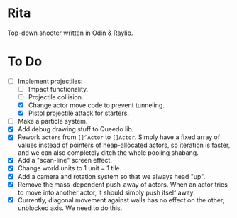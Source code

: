 # Rita

Top-down shooter written in Odin &amp; Raylib.

# To Do

- [ ] Implement projectiles:
    - [ ] Impact functionality.
    - [ ] Projectile collision.
    - [x] Change actor move code to prevent tunneling.
    - [x] Pistol projectile attack for starters.
- [ ] Make a particle system.
- [x] Add debug drawing stuff to Queedo lib.
- [x] Rework `actors` from `[]^Actor` to `[]Actor`. Simply have a fixed array of values instead of pointers of heap-allocated actors, so iteration is faster, and we can also completely ditch the whole pooling shabang.
- [x] Add a "scan-line" screen effect.
- [x] Change world units to 1 unit = 1 tile.
- [x] Add a camera and rotation system so that we always head "up".
- [x] Remove the mass-dependent push-away of actors. When an actor tries to move into another actor, it should simply push itself away.
- [x] Currently, diagonal movement against walls has no effect on the other, unblocked axis. We need to do this.